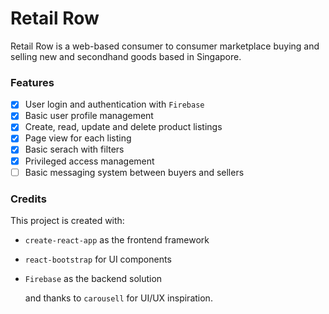 # Retail Row

Retail Row is a web-based consumer to consumer marketplace buying and selling new and secondhand goods based in Singapore.

### Features

- [x] User login and authentication with `Firebase`
- [x] Basic user profile management
- [x] Create, read, update and delete product listings
- [x] Page view for each listing
- [x] Basic serach with filters
- [x] Privileged access management
- [ ] Basic messaging system between buyers and sellers

### Credits

This project is created with:

- `create-react-app` as the frontend framework
- `react-bootstrap` for UI components
- `Firebase` as the backend solution

  and thanks to `carousell` for UI/UX inspiration.
